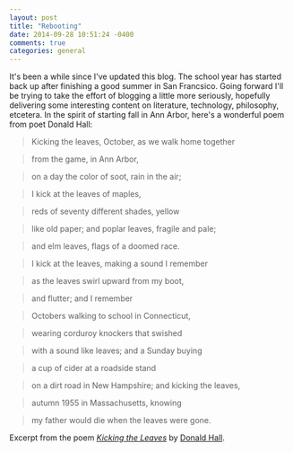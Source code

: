 ```yaml
---
layout: post
title: "Rebooting"
date: 2014-09-28 10:51:24 -0400
comments: true
categories: general
---
```

It's been a while since I've updated this blog.  The school year has started back up after finishing a good summer in San Francsico.  Going forward I'll be trying to take the effort of blogging a little more seriously, hopefully delivering some interesting content on literature, technology, philosophy, etcetera.  In the spirit of starting fall in Ann Arbor, here's a wonderful poem from poet Donald Hall:

> Kicking the leaves, October, as we walk home together

> from the game, in Ann Arbor,

> on a day the color of soot, rain in the air;

> I kick at the leaves of maples,

> reds of seventy different shades, yellow

> like old paper; and poplar leaves, fragile and pale;

> and elm leaves, flags of a doomed race.

> I kick at the leaves, making a sound I remember

> as the leaves swirl upward from my boot,

> and flutter; and I remember

> Octobers walking to school in Connecticut,

> wearing corduroy knockers that swished

> with a sound like leaves; and a Sunday buying

> a cup of cider at a roadside stand

> on a dirt road in New Hampshire; and kicking the leaves,

> autumn 1955 in Massachusetts, knowing

> my father would die when the leaves were gone.

Excerpt from the poem <i>[Kicking the Leaves](http://www.wildriverreview.com/2/2-poetry_kicking.html)</i> by [Donald Hall](http://en.wikipedia.org/wiki/Donald_Hall).
